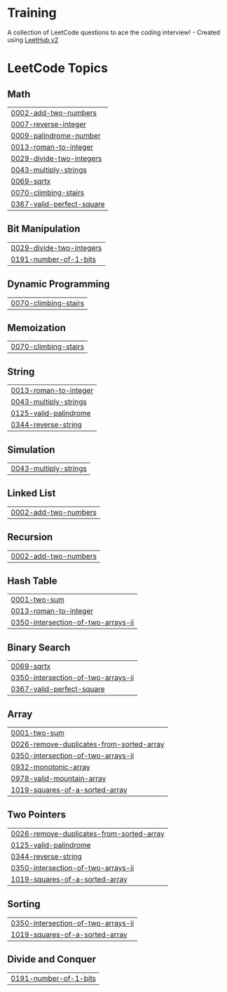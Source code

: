 # Training
A collection of LeetCode questions to ace the coding interview! - Created using [LeetHub v2](https://github.com/arunbhardwaj/LeetHub-2.0)

<!---LeetCode Topics Start-->
# LeetCode Topics
## Math
|  |
| ------- |
| [0002-add-two-numbers](https://github.com/VIJAYVJX/Training/tree/master/0002-add-two-numbers) |
| [0007-reverse-integer](https://github.com/VIJAYVJX/Training/tree/master/0007-reverse-integer) |
| [0009-palindrome-number](https://github.com/VIJAYVJX/Training/tree/master/0009-palindrome-number) |
| [0013-roman-to-integer](https://github.com/VIJAYVJX/Training/tree/master/0013-roman-to-integer) |
| [0029-divide-two-integers](https://github.com/VIJAYVJX/Training/tree/master/0029-divide-two-integers) |
| [0043-multiply-strings](https://github.com/VIJAYVJX/Training/tree/master/0043-multiply-strings) |
| [0069-sqrtx](https://github.com/VIJAYVJX/Training/tree/master/0069-sqrtx) |
| [0070-climbing-stairs](https://github.com/VIJAYVJX/Training/tree/master/0070-climbing-stairs) |
| [0367-valid-perfect-square](https://github.com/VIJAYVJX/Training/tree/master/0367-valid-perfect-square) |
## Bit Manipulation
|  |
| ------- |
| [0029-divide-two-integers](https://github.com/VIJAYVJX/Training/tree/master/0029-divide-two-integers) |
| [0191-number-of-1-bits](https://github.com/VIJAYVJX/Training/tree/master/0191-number-of-1-bits) |
## Dynamic Programming
|  |
| ------- |
| [0070-climbing-stairs](https://github.com/VIJAYVJX/Training/tree/master/0070-climbing-stairs) |
## Memoization
|  |
| ------- |
| [0070-climbing-stairs](https://github.com/VIJAYVJX/Training/tree/master/0070-climbing-stairs) |
## String
|  |
| ------- |
| [0013-roman-to-integer](https://github.com/VIJAYVJX/Training/tree/master/0013-roman-to-integer) |
| [0043-multiply-strings](https://github.com/VIJAYVJX/Training/tree/master/0043-multiply-strings) |
| [0125-valid-palindrome](https://github.com/VIJAYVJX/Training/tree/master/0125-valid-palindrome) |
| [0344-reverse-string](https://github.com/VIJAYVJX/Training/tree/master/0344-reverse-string) |
## Simulation
|  |
| ------- |
| [0043-multiply-strings](https://github.com/VIJAYVJX/Training/tree/master/0043-multiply-strings) |
## Linked List
|  |
| ------- |
| [0002-add-two-numbers](https://github.com/VIJAYVJX/Training/tree/master/0002-add-two-numbers) |
## Recursion
|  |
| ------- |
| [0002-add-two-numbers](https://github.com/VIJAYVJX/Training/tree/master/0002-add-two-numbers) |
## Hash Table
|  |
| ------- |
| [0001-two-sum](https://github.com/VIJAYVJX/Training/tree/master/0001-two-sum) |
| [0013-roman-to-integer](https://github.com/VIJAYVJX/Training/tree/master/0013-roman-to-integer) |
| [0350-intersection-of-two-arrays-ii](https://github.com/VIJAYVJX/Training/tree/master/0350-intersection-of-two-arrays-ii) |
## Binary Search
|  |
| ------- |
| [0069-sqrtx](https://github.com/VIJAYVJX/Training/tree/master/0069-sqrtx) |
| [0350-intersection-of-two-arrays-ii](https://github.com/VIJAYVJX/Training/tree/master/0350-intersection-of-two-arrays-ii) |
| [0367-valid-perfect-square](https://github.com/VIJAYVJX/Training/tree/master/0367-valid-perfect-square) |
## Array
|  |
| ------- |
| [0001-two-sum](https://github.com/VIJAYVJX/Training/tree/master/0001-two-sum) |
| [0026-remove-duplicates-from-sorted-array](https://github.com/VIJAYVJX/Training/tree/master/0026-remove-duplicates-from-sorted-array) |
| [0350-intersection-of-two-arrays-ii](https://github.com/VIJAYVJX/Training/tree/master/0350-intersection-of-two-arrays-ii) |
| [0932-monotonic-array](https://github.com/VIJAYVJX/Training/tree/master/0932-monotonic-array) |
| [0978-valid-mountain-array](https://github.com/VIJAYVJX/Training/tree/master/0978-valid-mountain-array) |
| [1019-squares-of-a-sorted-array](https://github.com/VIJAYVJX/Training/tree/master/1019-squares-of-a-sorted-array) |
## Two Pointers
|  |
| ------- |
| [0026-remove-duplicates-from-sorted-array](https://github.com/VIJAYVJX/Training/tree/master/0026-remove-duplicates-from-sorted-array) |
| [0125-valid-palindrome](https://github.com/VIJAYVJX/Training/tree/master/0125-valid-palindrome) |
| [0344-reverse-string](https://github.com/VIJAYVJX/Training/tree/master/0344-reverse-string) |
| [0350-intersection-of-two-arrays-ii](https://github.com/VIJAYVJX/Training/tree/master/0350-intersection-of-two-arrays-ii) |
| [1019-squares-of-a-sorted-array](https://github.com/VIJAYVJX/Training/tree/master/1019-squares-of-a-sorted-array) |
## Sorting
|  |
| ------- |
| [0350-intersection-of-two-arrays-ii](https://github.com/VIJAYVJX/Training/tree/master/0350-intersection-of-two-arrays-ii) |
| [1019-squares-of-a-sorted-array](https://github.com/VIJAYVJX/Training/tree/master/1019-squares-of-a-sorted-array) |
## Divide and Conquer
|  |
| ------- |
| [0191-number-of-1-bits](https://github.com/VIJAYVJX/Training/tree/master/0191-number-of-1-bits) |
<!---LeetCode Topics End-->